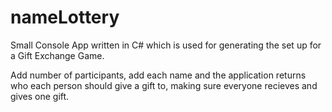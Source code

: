# nameLottery

Small Console App written in C# which is used
for generating the set up for a Gift Exchange Game. 

Add number of participants, add each name and the application returns
who each person should give a gift to, making sure everyone recieves and
gives one gift. 
